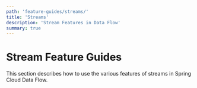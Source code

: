 ```yaml
---
path: 'feature-guides/streams/'
title: 'Streams'
description: 'Stream Features in Data Flow'
summary: true
---
```


# Stream Feature Guides

This section describes how to use the various features of streams in Spring Cloud Data Flow.

